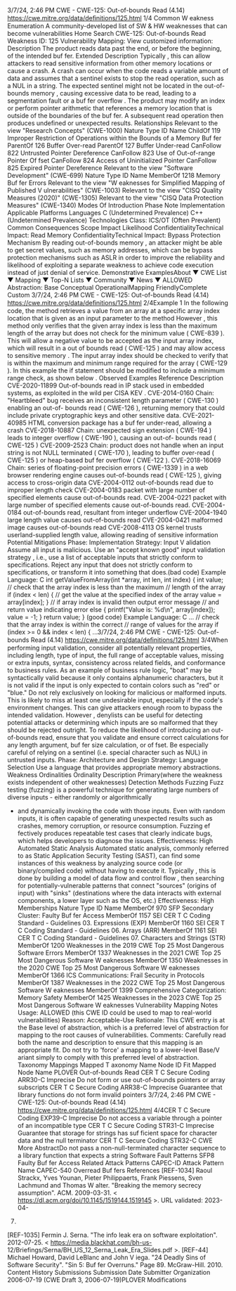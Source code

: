 3/7/24, 2:46 PM CWE - CWE-125: Out-of-bounds Read (4.14)
https://cwe.mitre.org/data/deﬁnitions/125.html 1/4
Common W eakness Enumeration
A community-developed list of SW & HW weaknesses that can become
vulnerabilities
Home Search
CWE-125: Out-of-bounds Read
Weakness ID: 125
Vulnerability Mapping: 
View customized information:
 Description
The product reads data past the end, or before the beginning, of the intended buf fer.
 Extended Description
Typically , this can allow attackers to read sensitive information from other memory locations or cause a crash. A crash can occur when
the code reads a variable amount of data and assumes that a sentinel exists to stop the read operation, such as a NUL in a string.
The expected sentinel might not be located in the out-of-bounds memory , causing excessive data to be read, leading to a
segmentation fault or a buf fer overflow . The product may modify an index or perform pointer arithmetic that references a memory
location that is outside of the boundaries of the buf fer. A subsequent read operation then produces undefined or unexpected results.
 Relationships
 Relevant to the view "Research Concepts" (CWE-1000)
Nature Type ID Name
ChildOf 119 Improper Restriction of Operations within the Bounds of a Memory Buf fer
ParentOf 126 Buffer Over-read
ParentOf 127 Buffer Under-read
CanFollow 822 Untrusted Pointer Dereference
CanFollow 823 Use of Out-of-range Pointer Of fset
CanFollow 824 Access of Uninitialized Pointer
CanFollow 825 Expired Pointer Dereference
 Relevant to the view "Software Development" (CWE-699)
Nature Type ID Name
MemberOf 1218 Memory Buf fer Errors
 Relevant to the view "W eaknesses for Simplified Mapping of Published V ulnerabilities" (CWE-1003)
 Relevant to the view "CISQ Quality Measures (2020)" (CWE-1305)
 Relevant to the view "CISQ Data Protection Measures" (CWE-1340)
 Modes Of Introduction
Phase Note
Implementation
 Applicable Platforms
Languages
C (Undetermined Prevalence)
C++ (Undetermined Prevalence)
Technologies
Class: ICS/OT (Often Prevalent)
 Common Consequences
Scope Impact Likelihood
ConfidentialityTechnical Impact: Read Memory
ConfidentialityTechnical Impact: Bypass Protection Mechanism
By reading out-of-bounds memory , an attacker might be able to get secret values, such as memory
addresses, which can be bypass protection mechanisms such as ASLR in order to improve the
reliability and likelihood of exploiting a separate weakness to achieve code execution instead of just
denial of service.
 Demonstrative ExamplesAbout ▼ CWE List ▼ Mapping ▼ Top-N Lists ▼ Community ▼ News ▼
ALLOWED
Abstraction: Base
Conceptual OperationalMapping
FriendlyComplete Custom
3/7/24, 2:46 PM CWE - CWE-125: Out-of-bounds Read (4.14)
https://cwe.mitre.org/data/deﬁnitions/125.html 2/4Example 1
In the following code, the method retrieves a value from an array at a specific array index location that is given as an input parameter
to the method
However , this method only verifies that the given array index is less than the maximum length of the array but does not check for the
minimum value ( CWE-839 ). This will allow a negative value to be accepted as the input array index, which will result in a out of
bounds read ( CWE-125 ) and may allow access to sensitive memory . The input array index should be checked to verify that is within
the maximum and minimum range required for the array ( CWE-129 ). In this example the if statement should be modified to include a
minimum range check, as shown below .
 Observed Examples
Reference Description
CVE-2020-11899 Out-of-bounds read in IP stack used in embedded systems, as exploited in the wild per CISA KEV .
CVE-2014-0160 Chain: "Heartbleed" bug receives an inconsistent length parameter ( CWE-130 ) enabling an out-of-
bounds read ( CWE-126 ), returning memory that could include private cryptographic keys and other
sensitive data.
CVE-2021-40985 HTML conversion package has a buf fer under-read, allowing a crash
CVE-2018-10887 Chain: unexpected sign extension ( CWE-194 ) leads to integer overflow ( CWE-190 ), causing an out-of-
bounds read ( CWE-125 )
CVE-2009-2523 Chain: product does not handle when an input string is not NULL terminated ( CWE-170 ), leading to
buffer over-read ( CWE-125 ) or heap-based buf fer overflow ( CWE-122 ).
CVE-2018-16069 Chain: series of floating-point precision errors ( CWE-1339 ) in a web browser rendering engine causes
out-of-bounds read ( CWE-125 ), giving access to cross-origin data
CVE-2004-0112 out-of-bounds read due to improper length check
CVE-2004-0183 packet with large number of specified elements cause out-of-bounds read.
CVE-2004-0221 packet with large number of specified elements cause out-of-bounds read.
CVE-2004-0184 out-of-bounds read, resultant from integer underflow
CVE-2004-1940 large length value causes out-of-bounds read
CVE-2004-0421 malformed image causes out-of-bounds read
CVE-2008-4113 OS kernel trusts userland-supplied length value, allowing reading of sensitive information
 Potential Mitigations
Phase: Implementation
Strategy: Input V alidation
Assume all input is malicious. Use an "accept known good" input validation strategy , i.e., use a list of acceptable inputs that
strictly conform to specifications. Reject any input that does not strictly conform to specifications, or transform it into something
that does.(bad code) Example Language: C 
int getValueFromArray(int \*array, int len, int index) {
int value;
// check that the array index is less than the maximum
// length of the array
if (index < len) {
// get the value at the specified index of the array
value = array[index];
}
// if array index is invalid then output error message
// and return value indicating error
else {
printf("Value is: %d\n", array[index]);
value = -1;
}
return value;
}
(good code) Example Language: C 
...
// check that the array index is within the correct
// range of values for the array
if (index >= 0 && index < len) {
...3/7/24, 2:46 PM CWE - CWE-125: Out-of-bounds Read (4.14)
https://cwe.mitre.org/data/deﬁnitions/125.html 3/4When performing input validation, consider all potentially relevant properties, including length, type of input, the full range of
acceptable values, missing or extra inputs, syntax, consistency across related fields, and conformance to business rules. As an
example of business rule logic, "boat" may be syntactically valid because it only contains alphanumeric characters, but it is not
valid if the input is only expected to contain colors such as "red" or "blue."
Do not rely exclusively on looking for malicious or malformed inputs. This is likely to miss at least one undesirable input,
especially if the code's environment changes. This can give attackers enough room to bypass the intended validation. However ,
denylists can be useful for detecting potential attacks or determining which inputs are so malformed that they should be rejected
outright.
To reduce the likelihood of introducing an out-of-bounds read, ensure that you validate and ensure correct calculations for any
length argument, buf fer size calculation, or of fset. Be especially careful of relying on a sentinel (i.e. special character such as
NUL) in untrusted inputs.
Phase: Architecture and Design
Strategy: Language Selection
Use a language that provides appropriate memory abstractions.
 Weakness Ordinalities
Ordinality Description
Primary(where the weakness exists independent of other weaknesses)
 Detection Methods
Fuzzing
Fuzz testing (fuzzing) is a powerful technique for generating large numbers of diverse inputs - either randomly or algorithmically
- and dynamically invoking the code with those inputs. Even with random inputs, it is often capable of generating unexpected
results such as crashes, memory corruption, or resource consumption. Fuzzing ef fectively produces repeatable test cases that
clearly indicate bugs, which helps developers to diagnose the issues.
Effectiveness: High
Automated Static Analysis
Automated static analysis, commonly referred to as Static Application Security Testing (SAST), can find some instances of this
weakness by analyzing source code (or binary/compiled code) without having to execute it. Typically , this is done by building a
model of data flow and control flow , then searching for potentially-vulnerable patterns that connect "sources" (origins of input)
with "sinks" (destinations where the data interacts with external components, a lower layer such as the OS, etc.)
Effectiveness: High
 Memberships
Nature Type ID Name
MemberOf 970 SFP Secondary Cluster: Faulty Buf fer Access
MemberOf 1157 SEI CER T C Coding Standard - Guidelines 03. Expressions (EXP)
MemberOf 1160 SEI CER T C Coding Standard - Guidelines 06. Arrays (ARR)
MemberOf 1161 SEI CER T C Coding Standard - Guidelines 07. Characters and Strings (STR)
MemberOf 1200 Weaknesses in the 2019 CWE Top 25 Most Dangerous Software Errors
MemberOf 1337 Weaknesses in the 2021 CWE Top 25 Most Dangerous Software W eaknesses
MemberOf 1350 Weaknesses in the 2020 CWE Top 25 Most Dangerous Software W eaknesses
MemberOf 1366 ICS Communications: Frail Security in Protocols
MemberOf 1387 Weaknesses in the 2022 CWE Top 25 Most Dangerous Software W eaknesses
MemberOf 1399 Comprehensive Categorization: Memory Safety
MemberOf 1425 Weaknesses in the 2023 CWE Top 25 Most Dangerous Software W eaknesses
 Vulnerability Mapping Notes
Usage: ALLOWED (this CWE ID could be used to map to real-world vulnerabilities)
Reason: Acceptable-Use
Rationale:
This CWE entry is at the Base level of abstraction, which is a preferred level of abstraction for mapping to the root causes of
vulnerabilities.
Comments:
Carefully read both the name and description to ensure that this mapping is an appropriate fit. Do not try to 'force' a mapping to a
lower-level Base/V ariant simply to comply with this preferred level of abstraction.
 Taxonomy Mappings
Mapped T axonomy Name Node ID Fit Mapped Node Name
PLOVER Out-of-bounds Read
CER T C Secure Coding ARR30-C Imprecise Do not form or use out-of-bounds pointers or array subscripts
CER T C Secure Coding ARR38-C Imprecise Guarantee that library functions do not form invalid pointers
3/7/24, 2:46 PM CWE - CWE-125: Out-of-bounds Read (4.14)
https://cwe.mitre.org/data/deﬁnitions/125.html 4/4CER T C Secure Coding EXP39-C Imprecise Do not access a variable through a pointer of an incompatible
type
CER T C Secure Coding STR31-C Imprecise Guarantee that storage for strings has suf ficient space for
character data and the null terminator
CER T C Secure Coding STR32-C CWE More
AbstractDo not pass a non-null-terminated character sequence to a
library function that expects a string
Software Fault Patterns SFP8 Faulty Buf fer Access
 Related Attack Patterns
CAPEC-ID Attack Pattern Name
CAPEC-540 Overread Buf fers
 References
[REF-1034] Raoul Strackx, Yves Younan, Pieter Philippaerts, Frank Piessens, Sven Lachmund and Thomas W alter. "Breaking the
memory secrecy assumption". ACM. 2009-03-31. < https://dl.acm.org/doi/10.1145/1519144.1519145 >. URL validated: 2023-04-
07.
[REF-1035] Fermin J. Serna. "The info leak era on software exploitation". 2012-07-25. < https://media.blackhat.com/bh-us-
12/Briefings/Serna/BH\_US\_12\_Serna\_Leak\_Era\_Slides.pdf >.
[REF-44] Michael Howard, David LeBlanc and John V iega. "24 Deadly Sins of Software Security". "Sin 5: Buf fer Overruns." Page
89. McGraw-Hill. 2010.
 Content History
 Submissions
Submission Date Submitter Organization
2006-07-19
(CWE Draft 3, 2006-07-19)PLOVER
 Modifications